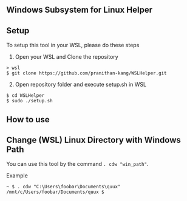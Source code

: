 Windows Subsystem for Linux Helper
---
## Setup
To setup this tool in your WSL, please do these steps

1. Open your WSL and Clone the repository
``` shell
> wsl
$ git clone https://github.com/pranithan-kang/WSLHelper.git
```
2. Open repository folder and execute setup.sh in WSL
``` shell
$ cd WSLHelper
$ sudo ./setup.sh
```

How to use
---
## Change (WSL) Linux Directory with Windows Path

You can use this tool by the command `. cdw "win_path"`.

Example
``` shell
~ $ . cdw "C:\Users\foobar\Documents\quux"
/mnt/c/Users/foobar/Documents/quux $
```
